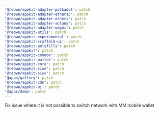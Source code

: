 ```yaml
---
'@reown/appkit-adapter-polkadot': patch
'@reown/appkit-adapter-ethers5': patch
'@reown/appkit-adapter-ethers': patch
'@reown/appkit-adapter-solana': patch
'@reown/appkit-adapter-wagmi': patch
'@reown/appkit-utils': patch
'@reown/appkit-experimental': patch
'@reown/appkit-scaffold-ui': patch
'@reown/appkit-polyfills': patch
'@reown/appkit': patch
'@reown/appkit-common': patch
'@reown/appkit-wallet': patch
'@reown/appkit-core': patch
'@reown/appkit-siwe': patch
'@reown/appkit-siwx': patch
'@apps/gallery': patch
'@reown/appkit-cdn': patch
'@reown/appkit-ui': patch
'@apps/demo': patch
---
```


Fix issue where it is not possible to switch network with MM mobile wallet
